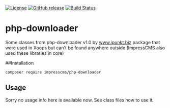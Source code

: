 [![License](https://img.shields.io/github/license/MekDrop/legacy-library-php-downloader.svg?maxAge=2592000)](License.txt) [![GitHub release](https://img.shields.io/github/release/MekDrop/legacy-library-php-downloader.svg?maxAge=2592000)](https://github.com/ImpressCMS/impresscms/releases) [![Build Status](https://travis-ci.org/MekDrop/legacy-library-php-downloader.svg?branch=master)](https://travis-ci.org/MekDrop/legacy-library-php-downloader)

# php-downloader

Some classes from php-downloader v1.0 by www.ipunkt.biz package that were used in Xoops but can't be found anywhere outside (ImpressCMS also used these libraries in core)

##Installation

`composer require impresscms/php-downloader`

## Usage

Sorry no usage info here is available now. See class files how to use it.
